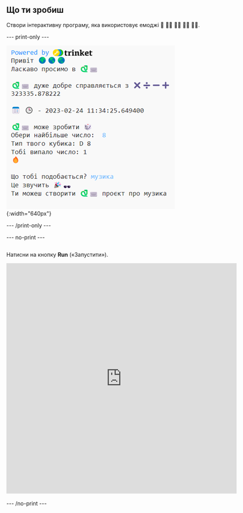 ## Що ти зробиш

Створи інтерактивну програму, яка використовує емоджі 🙌 🙌🏼 🙌🏽 🙌🏾 🙌🏿.


--- print-only ---

![Завершений проєкт із прикладом коду в редакторі коду](images/showcase_static.png){:width="640px"}

--- /print-only ---


--- no-print ---

<div style="display: flex; flex-wrap: wrap">
<div style="flex-basis: 175px; flex-grow: 1">  

Натисни на кнопку **Run** («Запустити»).

<iframe src="https://editor.raspberrypi.org/uk-UA/embed/viewer/hello-world-solution" width="600" height="600" frameborder="0" marginwidth="0" marginheight="0" allowfullscreen>
</iframe>
</div>
</div>

--- /no-print ---

